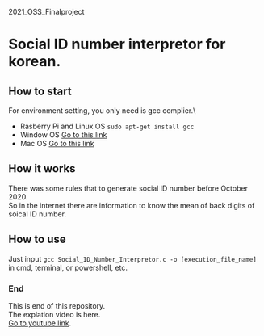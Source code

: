 2021_OSS_Finalproject

# Social ID number interpretor for korean.

## How to start
For environment setting, you only need is gcc complier.\
* Rasberry Pi and Linux OS `sudo apt-get install gcc`
* Window OS [Go to this link](https://copycoding.tistory.com/285)
* Mac OS [Go to this link](https://m.blog.naver.com/cy2003k/222061843986)

## How it works
There was some rules that to generate social ID number before October 2020.\
So in the internet there are information to know the mean of back digits of soical ID number.

## How to use
Just input `gcc Social_ID_Number_Interpretor.c -o [execution_file_name]` in cmd, terminal, or powershell, etc.

### End
This is end of this repository.\
The explation video is here.\
[Go to youtube link](https://youtu.be/b_A-qHZStvU).
